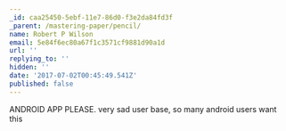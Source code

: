 ```yaml
---
_id: caa25450-5ebf-11e7-86d0-f3e2da84fd3f
_parent: /mastering-paper/pencil/
name: Robert P Wilson
email: 5e84f6ec80a67f1c3571cf9881d90a1d
url: ''
replying_to: ''
hidden: ''
date: '2017-07-02T00:45:49.541Z'
published: false
---
```


ANDROID APP PLEASE. very sad user base, so many android users want this
